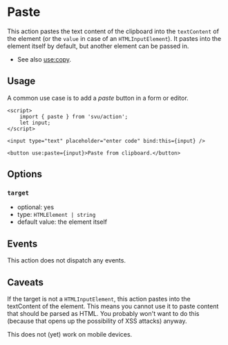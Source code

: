 # Paste

This action pastes the text content of the clipboard into the `textContent` of the element (or the `value` in case of an `HTMLInputElement`). It pastes into the element itself by default, but another element can be passed in.

- See also [use:copy](/action/copy).

## Usage

A common use case is to add a _paste_ button in a form or editor.

```svelte
<script>
	import { paste } from 'svu/action';
	let input;
</script>

<input type="text" placeholder="enter code" bind:this={input} />

<button use:paste={input}>Paste from clipboard.</button>
```

## Options

### `target`

- optional: yes
- type: `HTMLElement | string`
- default value: the element itself

## Events

This action does not dispatch any events.

## Caveats

If the target is not a `HTMLInputElement`, this action pastes into the textContent of the element. This means you cannot use it to paste content that should be parsed as HTML. You probably won't want to do this (because that opens up the possibility of XSS attacks) anyway.

This does not (yet) work on mobile devices.
